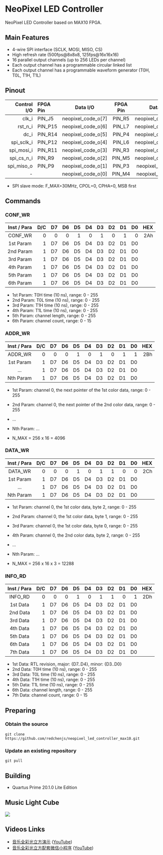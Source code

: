NeoPixel LED Controller
=======================

NeoPixel LED Controller based on MAX10 FPGA.

## Main Features

* 4-wire SPI interface (SCLK, MOSI, MISO, CS)
* High refresh rate (500fps@8x8x8, 125fps@16x16x16)
* 16 parallel output channels (up to 256 LEDs per channel)
* Each output channel has a programmable circular linked list
* Each output channel has a programmable waveform generator (T0H, T0L, T1H, T1L)

## Pinout

| Control I/O | FPGA Pin |      Data I/O      | FPGA Pin |      Data I/O       | FPGA Pin |
| ----------: | :------- | :----------------: | :------: | :-----------------: | :------: |
|       clk_i | PIN_J5   | neopixel_code_o[7] |  PIN_R5  | neopixel_code_o[15] |  PIN_C8  |
|     rst_n_i | PIN_P15  | neopixel_code_o[6] |  PIN_L7  | neopixel_code_o[14] |  PIN_B7  |
|        dc_i | PIN_R14  | neopixel_code_o[5] |  PIN_P4  | neopixel_code_o[13] |  PIN_D7  |
|  spi_sclk_i | PIN_P12  | neopixel_code_o[4] |  PIN_L6  | neopixel_code_o[12] |  PIN_E7  |
|  spi_mosi_i | PIN_R11  | neopixel_code_o[3] |  PIN_R3  | neopixel_code_o[11] |  PIN_B6  |
|  spi_cs_n_i | PIN_R9   | neopixel_code_o[2] |  PIN_M5  | neopixel_code_o[10] |  PIN_A7  |
|  spi_miso_o | PIN_P9   | neopixel_code_o[1] |  PIN_P3  | neopixel_code_o[9]  |  PIN_A5  |
|           - |          | neopixel_code_o[0] |  PIN_M4  | neopixel_code_o[8]  |  PIN_B4  |

* SPI slave mode: F_MAX=30MHz, CPOL=0, CPHA=0, MSB first

## Commands

### CONF_WR

| Inst / Para | D/C | D7 | D6 | D5 | D4 | D3 | D2 | D1 | D0 | HEX |
| :---------: | --: | -: | -: | -: | -: | -: | -: | -: | -: | --: |
|   CONF_WR   |   0 |  0 |  0 |  1 |  0 |  1 |  0 |  1 |  0 | 2Ah |
|  1st Param  |   1 | D7 | D6 | D5 | D4 | D3 | D2 | D1 | D0 |     |
|  2nd Param  |   1 | D7 | D6 | D5 | D4 | D3 | D2 | D1 | D0 |     |
|  3rd Param  |   1 | D7 | D6 | D5 | D4 | D3 | D2 | D1 | D0 |     |
|  4th Param  |   1 | D7 | D6 | D5 | D4 | D3 | D2 | D1 | D0 |     |
|  5th Param  |   1 | D7 | D6 | D5 | D4 | D3 | D2 | D1 | D0 |     |
|  6th Param  |   1 | D7 | D6 | D5 | D4 | D3 | D2 | D1 | D0 |     |

* 1st Param: T0H time (10 ns), range: 0 - 255
* 2nd Param: T0L time (10 ns), range: 0 - 255
* 3rd Param: T1H time (10 ns), range: 0 - 255
* 4th Param: T1L time (10 ns), range: 0 - 255
* 5th Param: channel length, range: 0 - 255
* 6th Param: channel count, range: 0 - 15

### ADDR_WR

| Inst / Para | D/C | D7 | D6 | D5 | D4 | D3 | D2 | D1 | D0 | HEX |
| :---------: | --: | -: | -: | -: | -: | -: | -: | -: | -: | --: |
|   ADDR_WR   |   0 |  0 |  0 |  1 |  0 |  1 |  0 |  1 |  1 | 2Bh |
|  1st Param  |   1 | D7 | D6 | D5 | D4 | D3 | D2 | D1 | D0 |     |
|     ...     |   1 | D7 | D6 | D5 | D4 | D3 | D2 | D1 | D0 |     |
|  Nth Param  |   1 | D7 | D6 | D5 | D4 | D3 | D2 | D1 | D0 |     |

* 1st Param: channel 0, the next pointer of the 1st color data, range: 0 - 255
* 2nd Param: channel 0, the next pointer of the 2nd color data, range: 0 - 255
* ...
* Nth Param: ...

* N_MAX = 256 x 16 = 4096

### DATA_WR

| Inst / Para | D/C | D7 | D6 | D5 | D4 | D3 | D2 | D1 | D0 | HEX |
| :---------: | --: | -: | -: | -: | -: | -: | -: | -: | -: | --: |
|   DATA_WR   |   0 |  0 |  0 |  1 |  0 |  1 |  1 |  0 |  0 | 2Ch |
|  1st Param  |   1 | D7 | D6 | D5 | D4 | D3 | D2 | D1 | D0 |     |
|     ...     |   1 | D7 | D6 | D5 | D4 | D3 | D2 | D1 | D0 |     |
|  Nth Param  |   1 | D7 | D6 | D5 | D4 | D3 | D2 | D1 | D0 |     |

* 1st Param: channel 0, the 1st color data, byte 2, range: 0 - 255
* 2nd Param: channel 0, the 1st color data, byte 1, range: 0 - 255
* 3rd Param: channel 0, the 1st color data, byte 0, range: 0 - 255
* 4th Param: channel 0, the 2nd color data, byte 2, range: 0 - 255
* ...
* Nth Param: ...

* N_MAX = 256 x 16 x 3 = 12288

### INFO_RD

| Inst / Para | D/C | D7 | D6 | D5 | D4 | D3 | D2 | D1 | D0 | HEX |
| :---------: | --: | -: | -: | -: | -: | -: | -: | -: | -: | --: |
|   INFO_RD   |   0 |  0 |  0 |  1 |  0 |  1 |  1 |  0 |  1 | 2Dh |
|  1st Data   |   1 | D7 | D6 | D5 | D4 | D3 | D2 | D1 | D0 |     |
|  2nd Data   |   1 | D7 | D6 | D5 | D4 | D3 | D2 | D1 | D0 |     |
|  3rd Data   |   1 | D7 | D6 | D5 | D4 | D3 | D2 | D1 | D0 |     |
|  4th Data   |   1 | D7 | D6 | D5 | D4 | D3 | D2 | D1 | D0 |     |
|  5th Data   |   1 | D7 | D6 | D5 | D4 | D3 | D2 | D1 | D0 |     |
|  6th Data   |   1 | D7 | D6 | D5 | D4 | D3 | D2 | D1 | D0 |     |
|  7th Data   |   1 | D7 | D6 | D5 | D4 | D3 | D2 | D1 | D0 |     |

* 1st Data: RTL revision, major: {D7..D4}, minor: {D3..D0}
* 2nd Data: T0H time (10 ns), range: 0 - 255
* 3rd Data: T0L time (10 ns), range: 0 - 255
* 4th Data: T1H time (10 ns), range: 0 - 255
* 5th Data: T1L time (10 ns), range: 0 - 255
* 6th Data: channel length, range: 0 - 255
* 7th Data: channel count, range: 0 - 15

## Preparing

### Obtain the source

```
git clone https://github.com/redchenjs/neopixel_led_controller_max10.git
```

### Update an existing repository

```
git pull
```

## Building

* Quartus Prime 20.1.0 Lite Edition

## Music Light Cube

<img src="docs/cube0414.png">

## Videos Links

* [音乐全彩光立方演示](https://www.bilibili.com/video/av25188707) ([YouTube](https://www.youtube.com/watch?v=F8nfA_mEhPg))
* [音乐全彩光立方配套微信小程序](https://www.bilibili.com/video/av83055233) ([YouTube](https://www.youtube.com/watch?v=HlruQqkIGtc))
